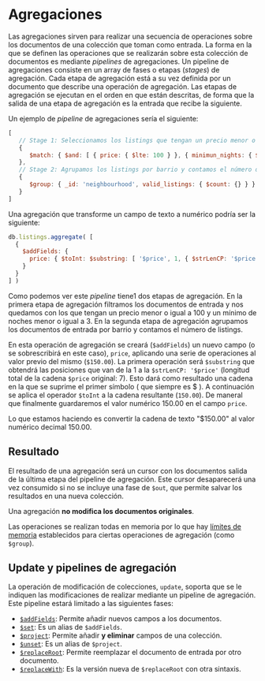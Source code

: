 # Agregaciones

Las agregaciones sirven para realizar una secuencia de operaciones sobre los documentos de una colección que toman como entrada. La forma en la que se definen las operaciones que se realizarán sobre esta colección de documentos es mediante *pipelines* de agregaciones. Un pipeline de agregaciones consiste en un array de fases o etapas (*stages*) de agregación. Cada etapa de agregación está a su vez definida por un documento que describe una operación de agregación. Las etapas de agregación se ejecutan en el orden en que están descritas, de forma que la salida de una etapa de agregación es la entrada que recibe la siguiente.

Un ejemplo de *pipeline* de agregaciones sería el siguiente:

```javascript
[
   // Stage 1: Seleccionamos los listings que tengan un precio menor o igual a 100 y un mínimo de noches menor o igual a 3.
   {
      $match: { $and: [ { price: { $lte: 100 } }, { minimun_nights: { $lte: 3 } } ] }
   },
   // Stage 2: Agrupamos los listings por barrio y contamos el número de listings válidos.
   {
      $group: { _id: 'neighbourhood', valid_listings: { $count: {} } }
   }
]
```

Una agregación que transforme un campo de texto a numérico podría ser la siguiente:

```javascript
db.listings.aggregate( [
  {
    $addFields: {
      price: { $toInt: $substring: [ '$price', 1, { $strLenCP: '$price' } ] }
    }
  }
] )
```

Como podemos ver este *pipeline* tiene1 dos etapas de agregación. En la primera etapa de agregación filtramos los documentos de entrada y nos quedamos con los que tengan un precio menor o igual a 100 y un mínimo de noches menor o igual a 3. En la segunda etapa de agregación agrupamos los documentos de entrada por barrio y contamos el número de listings.

En esta operación de agregación se creará (`$addFields`) un nuevo campo (o se sobrescribirá en este caso), `price`, aplicando una serie de operaciones al valor previo del mismo (`$150.00`). La primera operación será `$substring` que obtendrá las posiciones que van de la 1 a la `$strLenCP: '$price'` (longitud total de la cadena `$price` original: 7). Esto dará como resultado una cadena en la que se suprime el primer símbolo ( que siempre es $ ). A continuación se aplica el operador `$toInt` a la cadena resultante (`150.00`). De maneral que finalmente guardaremos el valor numérico 150.00 en el campo `price`.

Lo que estamos haciendo es convertir la cadena de texto "$150.00" al valor numérico decimal 150.00.

## Resultado

El resultado de una agregación será un cursor con los documentos salida de la última etapa del pipeline de agregación. Este cursor desaparecerá una vez consumido si no se incluye una fase de `$out`, que permite salvar los resultados en una nueva colección.

Una agregación **no modifica los documentos originales**.

Las operaciones se realizan todas en memoria por lo que hay [límites de memoria](https://www.mongodb.com/docs/manual/core/aggregation-pipeline-limits/) establecidos para ciertas operaciones de agregación (como `$group`).

## Update y pipelines de agregación

La operación de modificación de colecciones, `update`, soporta que se le indiquen las modificaciones de realizar mediante un pipeline de agregación. Este pipeline estará limitado a las siguientes fases:

* [`$addFields`](https://www.mongodb.com/docs/manual/reference/operator/aggregation/addFields/#mongodb-pipeline-pipe.-addFields): Permite añadir nuevos campos a los documentos.
* [`$set`](https://www.mongodb.com/docs/manual/reference/operator/aggregation/set/#mongodb-pipeline-pipe.-set): Es un alias de `$addFields`.
* [`$project`](https://www.mongodb.com/docs/manual/reference/operator/aggregation/project/#mongodb-pipeline-pipe.-project): Permite añadir **y eliminar** campos de una colección.
* [`$unset`](https://www.mongodb.com/docs/manual/reference/operator/aggregation/unset/#mongodb-pipeline-pipe.-unset): Es un alias de `$project`.
* [`$replaceRoot`](https://www.mongodb.com/docs/manual/reference/operator/aggregation/replaceRoot/#mongodb-pipeline-pipe.-replaceRoot): Permite reemplazar el documento de entrada por otro documento.
* [`$replaceWith`](https://www.mongodb.com/docs/manual/reference/operator/aggregation/replaceWith/#mongodb-pipeline-pipe.-replaceWith): Es la versión nueva de `$replaceRoot` con otra sintaxis.
